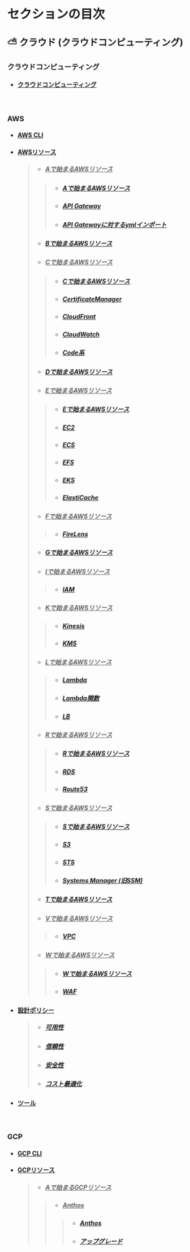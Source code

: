 # セクションの目次

## ⛅ クラウド (クラウドコンピューティング) 

### クラウドコンピューティング

* #### [︎クラウドコンピューティング](https://hiroki-it.github.io/tech-notebook/cloud_computing/cloud_computing.html)

<br>

### AWS

* #### [︎AWS CLI](https://hiroki-it.github.io/tech-notebook/cloud_computing/cloud_computing_aws_cli.html)
* #### <u>AWSリソース</u>
  > * ##### <u>︎Aで始まるAWSリソース</u>
  > > * ##### [︎Aで始まるAWSリソース](https://hiroki-it.github.io/tech-notebook/cloud_computing/cloud_computing_aws_resource_a.html)
  > > * ##### [︎API Gateway](https://hiroki-it.github.io/tech-notebook/cloud_computing/cloud_computing_aws_resource_a_api_gateway.html)
  > > * ##### [︎API Gatewayに対するymlインポート](https://hiroki-it.github.io/tech-notebook/cloud_computing/cloud_computing_aws_resource_a_api_gateway_import.html)
  > * ##### [Bで始まるAWSリソース](https://hiroki-it.github.io/tech-notebook/cloud_computing/cloud_computing_aws_resource_b.html)
  > * ##### <u>︎Cで始まるAWSリソース</u>
  > > * ##### [︎Cで始まるAWSリソース](https://hiroki-it.github.io/tech-notebook/cloud_computing/cloud_computing_aws_resource_c.html)
  > > * ##### [CertificateManager](https://hiroki-it.github.io/tech-notebook/cloud_computing/cloud_computing_aws_resource_c_certificate_manager.html)
  > > * ##### [CloudFront](https://hiroki-it.github.io/tech-notebook/cloud_computing/cloud_computing_aws_resource_c_cloudfront.html)
  > > * ##### [CloudWatch](https://hiroki-it.github.io/tech-notebook/cloud_computing/cloud_computing_aws_resource_c_cloudwatch.html)
  > > * ##### [Code系](https://hiroki-it.github.io/tech-notebook/cloud_computing/cloud_computing_aws_resource_c_code.html)
  > * ##### [Dで始まるAWSリソース︎](https://hiroki-it.github.io/tech-notebook/cloud_computing/cloud_computing_aws_resource_d.html)
  > * ##### <u>︎Eで始まるAWSリソース</u>
  > > * ##### [︎Eで始まるAWSリソース](https://hiroki-it.github.io/tech-notebook/cloud_computing/cloud_computing_aws_resource_e.html)
  > > * ##### [︎EC2](https://hiroki-it.github.io/tech-notebook/cloud_computing/cloud_computing_aws_resource_e_ec2.html)
  > > * ##### [︎ECS](https://hiroki-it.github.io/tech-notebook/cloud_computing/cloud_computing_aws_resource_e_ecs.html)
  > > * ##### [︎EFS](https://hiroki-it.github.io/tech-notebook/cloud_computing/cloud_computing_aws_resource_e_efs.html)
  > > * ##### [︎EKS](https://hiroki-it.github.io/tech-notebook/cloud_computing/cloud_computing_aws_resource_e_eks.html)
  > > * ##### [︎ElastiCache](https://hiroki-it.github.io/tech-notebook/cloud_computing/cloud_computing_aws_resource_e_elasticache.html)
  > * ##### <u>︎Fで始まるAWSリソース</u>
  > > * ##### [FireLens](https://hiroki-it.github.io/tech-notebook/cloud_computing/cloud_computing_aws_resource_f_firelens.html)
  > * ##### [︎Gで始まるAWSリソース](https://hiroki-it.github.io/tech-notebook/cloud_computing/cloud_computing_aws_resource_g.html)
  > * ##### ︎<u>Iで始まるAWSリソース</u>
  > > * ##### [IAM](https://hiroki-it.github.io/tech-notebook/cloud_computing/cloud_computing_aws_resource_i_iam.html)
  > * ##### <u>︎Kで始まるAWSリソース</u>
  > > * ##### [Kinesis](https://hiroki-it.github.io/tech-notebook/cloud_computing/cloud_computing_aws_resource_k_kinesis.html)
  > > * ##### [KMS](https://hiroki-it.github.io/tech-notebook/cloud_computing/cloud_computing_aws_resource_k_kms.html)
  > * ##### <u>︎Lで始まるAWSリソース</u>
  > > * ##### [︎Lambda](https://hiroki-it.github.io/tech-notebook/cloud_computing/cloud_computing_aws_resource_l_lambda.html)
  > > * ##### [︎Lambda関数](https://hiroki-it.github.io/tech-notebook/cloud_computing/cloud_computing_aws_resource_l_lambda_function.html)
  > > * ##### [LB](https://hiroki-it.github.io/tech-notebook/cloud_computing/cloud_computing_aws_resource_l_lb.html)
  > * ##### <u>︎Rで始まるAWSリソース</u>
  > > * ##### [︎Rで始まるAWSリソース](https://hiroki-it.github.io/tech-notebook/cloud_computing/cloud_computing_aws_resource_r.html)
  > > * ##### [RDS](https://hiroki-it.github.io/tech-notebook/cloud_computing/cloud_computing_aws_resource_r_rds.html)
  > > * ##### [Route53](https://hiroki-it.github.io/tech-notebook/cloud_computing/cloud_computing_aws_resource_r_route53.html)
  > * ##### <u>︎Sで始まるAWSリソース</u>
  > > * ##### [︎Sで始まるAWSリソース](https://hiroki-it.github.io/tech-notebook/cloud_computing/cloud_computing_aws_resource_s.html)
  > > * ##### [S3](https://hiroki-it.github.io/tech-notebook/cloud_computing/cloud_computing_aws_resource_s_s3.html)
  > > * ##### [STS](https://hiroki-it.github.io/tech-notebook/cloud_computing/cloud_computing_aws_resource_s_sts.html)
  > > * ##### [Systems Manager (旧SSM) ](https://hiroki-it.github.io/tech-notebook/cloud_computing/cloud_computing_aws_resource_s_systems_manager.html)
  > * ##### [︎Tで始まるAWSリソース](https://hiroki-it.github.io/tech-notebook/cloud_computing/cloud_computing_aws_resource_t.html)
  > * ##### <u>︎Vで始まるAWSリソース</u>
  > > * ##### [VPC](https://hiroki-it.github.io/tech-notebook/cloud_computing/cloud_computing_aws_resource_v_vpc.html)
  > * ##### <u>︎Wで始まるAWSリソース</u>
  > > * ##### [︎Wで始まるAWSリソース](https://hiroki-it.github.io/tech-notebook/cloud_computing/cloud_computing_aws_resource_w.html)
  > > * ##### [WAF](https://hiroki-it.github.io/tech-notebook/cloud_computing/cloud_computing_aws_resource_w_waf.html)
* #### <u>設計ポリシー</u>
  > * ##### [︎可用性](https://hiroki-it.github.io/tech-notebook/cloud_computing/cloud_computing_aws_policy_availability.html)
  > * ##### [︎信頼性](https://hiroki-it.github.io/tech-notebook/cloud_computing/cloud_computing_aws_policy_reliability.html)
  > * ##### [︎安全性](https://hiroki-it.github.io/tech-notebook/cloud_computing/cloud_computing_aws_policy_security.html)
  > * ##### [︎コスト最適化](https://hiroki-it.github.io/tech-notebook/cloud_computing/cloud_computing_aws_policy_cost_optimization.html)
* #### [︎ツール](https://hiroki-it.github.io/tech-notebook/cloud_computing/cloud_computing_aws_tools.html)

<br>

### GCP

* #### [︎GCP CLI](https://hiroki-it.github.io/tech-notebook/cloud_computing/cloud_computing_gcp_cli.html)
* #### <u>GCPリソース</u>
  > * ##### <u>︎Aで始まるGCPリソース</u>
  > > * ##### <u>Anthos</u>
  > > > * ##### [︎Anthos](https://hiroki-it.github.io/tech-notebook/cloud_computing/cloud_computing_gcp_resource_a_anthos.html)
  > > > * ##### [︎アップグレード](https://hiroki-it.github.io/tech-notebook/cloud_computing/cloud_computing_gcp_resource_a_anthos_upgrade.html)

<br>
